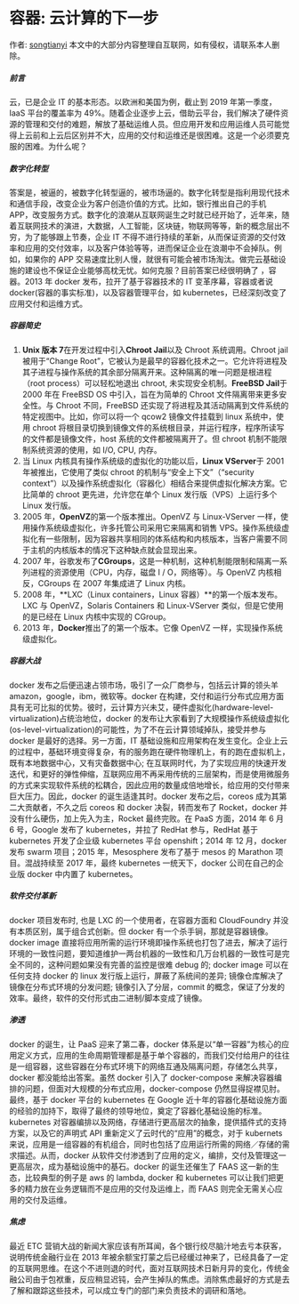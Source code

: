 # 容器: 云计算的下一步

作者: [songtianyi](http://www.songtianyi.info) 本文中的大部分内容整理自互联网，如有侵权，请联系本人删除。

##### 前言

云，已是企业 IT 的基本形态。以欧洲和美国为例，截止到 2019 年第一季度，IaaS 平台的覆盖率为 49%。随着企业逐步上云，借助云平台，我们解决了硬件资源的管理和交付的难题，解放了基础运维人员。但应用开发和应用运维人员可能觉得上云前和上云后区别并不大，应用的交付和运维还是很困难。这是一个必须要克服的困难。为什么呢？

##### 数字化转型

答案是，被逼的，被数字化转型逼的，被市场逼的。数字化转型是指利用现代技术和通信手段，改变企业为客户创造价值的方式。比如，银行推出自己的手机 APP，改变服务方式。数字化的浪潮从互联网诞生之时就已经开始了，近年来，随着互联网技术的演进，大数据，人工智能，区块链，物联网等等，新的概念层出不穷，为了能够跟上节奏，企业 IT 不得不进行持续的革新，从而保证资源的交付效率和应用的交付效率，以及客户体验等等，进而保证企业在浪潮中不会掉队。例如，如果你的 APP 交易速度比别人慢，就很有可能会被市场淘汰。做完云基础设施的建设也不保证企业能够高枕无忧。如何克服？目前答案已经很明确了 ，容器。2013 年 docker 发布，拉开了基于容器技术的 IT 变革序幕，容器或者说 docker(容器的事实标准)，以及容器管理平台，如 kubernetes，已经深刻改变了应用交付和运维方式。

##### 容器简史

1. **Unix 版本 7**在开发过程中引入**Chroot Jail**以及 Chroot 系统调用。Chroot jail 被用于“Change Root”，它被认为是最早的容器化技术之一。它允许将进程及其子进程与操作系统的其余部分隔离开来。这种隔离的唯一问题是根进程（root process）可以轻松地退出 chroot, 未实现安全机制。**FreeBSD Jail**于 2000 年在 FreeBSD OS 中引入，旨在为简单的 Chroot 文件隔离带来更多安全性。与 Chroot 不同，FreeBSD 还实现了将进程及其活动隔离到文件系统的特定视图中。比如，你可以将一个 qcow2 镜像文件挂载到 linux 系统中，使用 chroot 将根目录切换到镜像文件的系统根目录，并运行程序，程序所读写的文件都是镜像文件，host 系统的文件都被隔离开了。但 chroot 机制不能限制系统资源的使用，如 I/O, CPU, 内存。
2. 当 Linux 内核具有操作系统级的虚拟化的功能以后，**Linux VServer**于 2001 年被推出，它使用了类似 chroot 的机制与“安全上下文”（“security context”）以及操作系统虚拟化（容器化）相结合来提供虚拟化解决方案。它比简单的 chroot 更先进，允许您在单个 Linux 发行版（VPS）上运行多个 Linux 发行版。
3. 2005 年，**OpenVZ**的第一个版本推出。OpenVZ 与 Linux-VServer 一样，使用操作系统级虚拟化，许多托管公司采用它来隔离和销售 VPS。操作系统级虚拟化有一些限制，因为容器共享相同的体系结构和内核版本，当客户需要不同于主机的内核版本的情况下这种缺点就会显现出来。
4. 2007 年，谷歌发布了**CGroups**，这是一种机制，这种机制能限制和隔离一系列进程的资源使用（CPU，内存，磁盘 I / O，网络等）。与 OpenVZ 内核相反，CGroups 在 2007 年集成进了 Linux 内核。
5. 2008 年，**LXC（Linux containers，Linux 容器）**的第一个版本发布。LXC 与 OpenVZ，Solaris Containers 和 Linux-VServer 类似，但是它使用的是已经在 Linux 内核中实现的 CGroup。
6. 2013 年，**Docker**推出了的第一个版本。它像 OpenVZ 一样，实现操作系统级虚拟化。

##### 容器大战

docker 发布之后便迅速占领市场，吸引了一众厂商参与，包括云计算的领头羊 amazon，google，ibm，微软等。docker 在构建，交付和运行分布式应用方面具有无可比拟的优势。彼时，云计算方兴未艾，硬件虚拟化(hardware-level-virtualization)占统治地位，docker 的发布让大家看到了大规模操作系统级虚拟化(os-level-virtualization)的可能性，为了不在云计算领域掉队，接受并参与 docker 是最好的选择。另一方面，IT 基础设施和应用架构在发生变化。企业上云的过程中，基础环境变得复杂，有的服务跑在硬件物理机上，有的跑在虚拟机上，既有本地数据中心，又有灾备数据中心; 在互联网时代，为了实现应用的快速开发迭代，和更好的弹性伸缩，互联网应用不再采用传统的三层架构，而是使用微服务的方式来实现软件系统的松耦合，因此应用的数量成倍地增长，给应用的交付带来巨大压力。因此，docker 的诞生适逢其时。docker 发布之后，coreos 成为其第二大贡献者，不久之后 coreos 和 docker 决裂，转而发布了 Rocket，docker 并没有什么硬伤，加上先入为主，Rocket 最终完败。在 PaaS 方面，2014 年 6 月 6 号，Google 发布了 kubernetes，并拉了 RedHat 参与，RedHat 基于 kubernetes 开发了企业级 kubernetes 平台 openshift；2014 年 12 月，docker 发布 swarm 项目；2015 年，Mesosphere 发布了基于 mesos 的 Marathon 项目。混战持续至 2017 年，最终 kubernetes 一统天下，docker 公司在自己的企业版 docker 中内置了 kubernetes。

##### 软件交付革新

docker 项目发布时, 也是 LXC 的一个使用者，在容器方面和 CloudFoundry 并没有本质区别，属于组合式创新。但 docker 有一个杀手锏，那就是容器镜像。docker image 直接将应用所需的运行环境即操作系统也打包了进去，解决了运行环境的一致性问题，要知道维护一两台机器的一致性和几万台机器的一致性可是完全不同的，这种问题如果没有完善的监控是很难 debug 的; docker image 可以在任何支持 docker 的 linux 发行版上运行，屏蔽了系统间的差异; 镜像仓库解决了镜像在分布式环境的分发问题; 镜像引入了分层，commit 的概念，保证了分发的效率。最终，软件的交付形式由二进制/脚本变成了镜像。

##### 渗透

docker 的诞生，让 PaaS 迎来了第二春，docker 体系是以“单一容器”为核心的应用定义方式，应用的生命周期管理都是基于单个容器的，而我们交付给用户的往往是一组容器，这些容器在分布式环境下的网络互通及隔离问题，存储怎么共享，docker 都没能给出答案。虽然 docker 引入了 docker-compose 来解决容器编排的问题，但面对大规模的分布式应用，docker-compose 仍然显得捉襟见肘。最终，基于 docker 平台的 kubernetes 在 Google 近十年的容器化基础设施方面的经验的加持下，取得了最终的领导地位，奠定了容器化基础设施的标准。kubernetes 对容器编排以及网络，存储进行更高层次的抽象，提供插件式的支持方案，以及它的声明式 API 重新定义了云时代的“应用”的概念，对于 kubernets 来说，应用是一组容器的有机组合，同时也包括了应用运行所需的网络／存储的需求描述。从而，docker 从软件交付渗透到了应用的定义，编排，交付及管理这一更高层次，成为基础设施中的基石。docker 的诞生还催生了 FAAS 这一新的生态，比较典型的例子是 aws 的 lambda, docker 和 kubernetes 可以让我们把更多的精力放在业务逻辑而不是应用的交付及运维上，而 FAAS 则完全无需关心应用的交付及运维。

##### 焦虑

最近 ETC 营销大战的新闻大家应该有所耳闻，各个银行绞尽脑汁地去亏本获客，说明传统金融行业在 2013 年被余额宝打蒙之后已经缓过神来了，已经具备了一定的互联网思维。在这个不进则退的时代，面对互联网技术日新月异的变化，传统金融公司由于包袱重，反应稍显迟钝，会产生掉队的焦虑。消除焦虑最好的方式是去了解和跟踪这些技术，可以成立专门的部门来负责技术的调研和落地。
